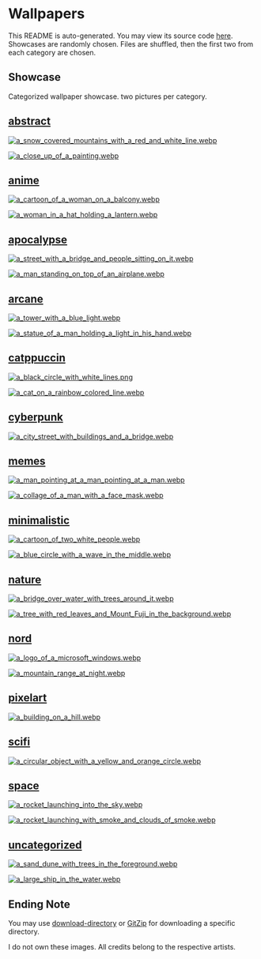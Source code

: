 # Wallpapers
This README is auto-generated. You may view its source code [here](./main.go).  Showcases are randomly chosen. Files
are shuffled, then the first two from each category are chosen.

## Showcase
Categorized wallpaper showcase. two pictures per category.



## [abstract](.././abstract)
  
 [![a_snow_covered_mountains_with_a_red_and_white_line.webp](.././abstract/a_snow_covered_mountains_with_a_red_and_white_line.webp)](.././abstract/a_snow_covered_mountains_with_a_red_and_white_line.webp)
  
 [![a_close_up_of_a_painting.webp](.././abstract/a_close_up_of_a_painting.webp)](.././abstract/a_close_up_of_a_painting.webp)
  

## [anime](.././anime)
  
 [![a_cartoon_of_a_woman_on_a_balcony.webp](.././anime/a_cartoon_of_a_woman_on_a_balcony.webp)](.././anime/a_cartoon_of_a_woman_on_a_balcony.webp)
  
 [![a_woman_in_a_hat_holding_a_lantern.webp](.././anime/a_woman_in_a_hat_holding_a_lantern.webp)](.././anime/a_woman_in_a_hat_holding_a_lantern.webp)
  

## [apocalypse](.././apocalypse)
  
 [![a_street_with_a_bridge_and_people_sitting_on_it.webp](.././apocalypse/a_street_with_a_bridge_and_people_sitting_on_it.webp)](.././apocalypse/a_street_with_a_bridge_and_people_sitting_on_it.webp)
  
 [![a_man_standing_on_top_of_an_airplane.webp](.././apocalypse/a_man_standing_on_top_of_an_airplane.webp)](.././apocalypse/a_man_standing_on_top_of_an_airplane.webp)
  

## [arcane](.././arcane)
  
 [![a_tower_with_a_blue_light.webp](.././arcane/a_tower_with_a_blue_light.webp)](.././arcane/a_tower_with_a_blue_light.webp)
  
 [![a_statue_of_a_man_holding_a_light_in_his_hand.webp](.././arcane/a_statue_of_a_man_holding_a_light_in_his_hand.webp)](.././arcane/a_statue_of_a_man_holding_a_light_in_his_hand.webp)
  

## [catppuccin](.././catppuccin)
  
 [![a_black_circle_with_white_lines.png](.././catppuccin/a_black_circle_with_white_lines.png)](.././catppuccin/a_black_circle_with_white_lines.png)
  
 [![a_cat_on_a_rainbow_colored_line.webp](.././catppuccin/a_cat_on_a_rainbow_colored_line.webp)](.././catppuccin/a_cat_on_a_rainbow_colored_line.webp)
  

## [cyberpunk](.././cyberpunk)
  
 [![a_city_street_with_buildings_and_a_bridge.webp](.././cyberpunk/a_city_street_with_buildings_and_a_bridge.webp)](.././cyberpunk/a_city_street_with_buildings_and_a_bridge.webp)
  

## [memes](.././memes)
  
 [![a_man_pointing_at_a_man_pointing_at_a_man.webp](.././memes/a_man_pointing_at_a_man_pointing_at_a_man.webp)](.././memes/a_man_pointing_at_a_man_pointing_at_a_man.webp)
  
 [![a_collage_of_a_man_with_a_face_mask.webp](.././memes/a_collage_of_a_man_with_a_face_mask.webp)](.././memes/a_collage_of_a_man_with_a_face_mask.webp)
  

## [minimalistic](.././minimalistic)
  
 [![a_cartoon_of_two_white_people.webp](.././minimalistic/a_cartoon_of_two_white_people.webp)](.././minimalistic/a_cartoon_of_two_white_people.webp)
  
 [![a_blue_circle_with_a_wave_in_the_middle.webp](.././minimalistic/a_blue_circle_with_a_wave_in_the_middle.webp)](.././minimalistic/a_blue_circle_with_a_wave_in_the_middle.webp)
  

## [nature](.././nature)
  
 [![a_bridge_over_water_with_trees_around_it.webp](.././nature/a_bridge_over_water_with_trees_around_it.webp)](.././nature/a_bridge_over_water_with_trees_around_it.webp)
  
 [![a_tree_with_red_leaves_and_Mount_Fuji_in_the_background.webp](.././nature/a_tree_with_red_leaves_and_Mount_Fuji_in_the_background.webp)](.././nature/a_tree_with_red_leaves_and_Mount_Fuji_in_the_background.webp)
  

## [nord](.././nord)
  
 [![a_logo_of_a_microsoft_windows.webp](.././nord/a_logo_of_a_microsoft_windows.webp)](.././nord/a_logo_of_a_microsoft_windows.webp)
  
 [![a_mountain_range_at_night.webp](.././nord/a_mountain_range_at_night.webp)](.././nord/a_mountain_range_at_night.webp)
  

## [pixelart](.././pixelart)
  
 [![a_building_on_a_hill.webp](.././pixelart/a_building_on_a_hill.webp)](.././pixelart/a_building_on_a_hill.webp)
  

## [scifi](.././scifi)
  
 [![a_circular_object_with_a_yellow_and_orange_circle.webp](.././scifi/a_circular_object_with_a_yellow_and_orange_circle.webp)](.././scifi/a_circular_object_with_a_yellow_and_orange_circle.webp)
  

## [space](.././space)
  
 [![a_rocket_launching_into_the_sky.webp](.././space/a_rocket_launching_into_the_sky.webp)](.././space/a_rocket_launching_into_the_sky.webp)
  
 [![a_rocket_launching_with_smoke_and_clouds_of_smoke.webp](.././space/a_rocket_launching_with_smoke_and_clouds_of_smoke.webp)](.././space/a_rocket_launching_with_smoke_and_clouds_of_smoke.webp)
  

## [uncategorized](.././uncategorized)
  
 [![a_sand_dune_with_trees_in_the_foreground.webp](.././uncategorized/a_sand_dune_with_trees_in_the_foreground.webp)](.././uncategorized/a_sand_dune_with_trees_in_the_foreground.webp)
  
 [![a_large_ship_in_the_water.webp](.././uncategorized/a_large_ship_in_the_water.webp)](.././uncategorized/a_large_ship_in_the_water.webp)
  




## Ending Note
You may use [download-directory](https://download-directory.github.io/) or [GitZip](https://gitzip.org/) for downloading
 a specific directory.

I do not own these images. All credits belong to the respective artists.
